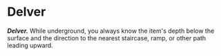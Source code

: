 # Delver

***Delver.*** While underground, you always know the item's depth below the surface and the direction to the nearest staircase, ramp, or other path leading upward.